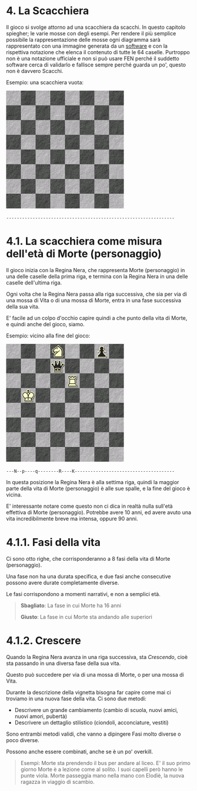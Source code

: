 # 4. La Scacchiera

Il gioco si svolge attorno ad una scacchiera da scacchi. In questo capitolo spiegher; le varie mosse con degli esempi. Per rendere il più semplice possibile la rappresentazione delle mosse ogni diagramma sarà rappresentato con una immagine generata da un [software](https://www.jinchess.com/chessboard/composer/) e con la rispettiva notazione che elenca il contenuto di tutte le 64 caselle. Purtroppo non è una notazione ufficiale e non si può usare FEN perché il suddetto software cerca di validarlo e fallisce sempre perché guarda un po', questo non è davvero Scacchi. 

Esempio: una scacchiera vuota:

![](img/4.png)

    ----------------------------------------------------------------

# 4.1. La scacchiera come misura dell'età di Morte (personaggio)

Il gioco inizia con la Regina Nera, che rappresenta Morte (personaggio) in una delle caselle della prima riga, e termina con la Regina Nera in una delle caselle dell'ultima riga.

Ogni volta che la Regina Nera passa alla riga successiva, che sia per via di una mossa di Vita o di una mossa di Morte, entra in una fase successiva della sua vita.

E' facile ad un colpo d'occhio capire quindi a che punto della vita di Morte, e quindi anche del gioco, siamo.

Esempio: vicino alla fine del gioco:

![](img/4.1.png)

    ---N--p----q--------R----K--------------------------------------

In questa posizione la Regina Nera è alla settima riga, quindi la maggior parte della vita di Morte (personaggio) è alle sue spalle, e la fine del gioco è vicina.

E' interessante notare come questo non ci dica in realtà nulla sull'età effettiva di Morte (personaggio). Potrebbe avere 10 anni, ed avere avuto una vita incredibilmente breve ma intensa, oppure 90 anni.

# 4.1.1. Fasi della vita

Ci sono otto righe, che corrisponderanno a 8 fasi della vita di Morte (personaggio). 

Una fase non ha una durata specifica, e due fasi anche consecutive possono avere durate completamente diverse. 

Le fasi corrispondono a momenti narrativi, e non a semplici età.

> **Sbagliato**: 
> La fase in cui Morte ha 16 anni
> 
> **Giusto**: La fase in cui Morte sta andando alle superiori

# 4.1.2. Crescere

Quando la Regina Nera avanza in una riga successiva, sta *Crescendo*, cioè sta passando in una diversa fase della sua vita.

Questo può succedere per via di una mossa di Morte, o per una mossa di Vita.

Durante la descrizione della vignetta bisogna far capire come mai ci troviamo in una nuova fase della vita. Ci sono due metodi:

- Descrivere un grande cambiamento (cambio di scuola, nuovi amici, nuovi amori, pubertà)
- Descrivere un dettaglio stilistico (ciondoli, acconciature, vestiti)

Sono entrambi metodi validi, che vanno a dipingere Fasi molto diverse o poco diverse.

Possono anche essere combinati, anche se è un po' overkill.

> Esempi:
> Morte sta prendendo il bus per andare al liceo. E' il suo primo giorno
> Morte è a lezione come al solito. I suoi capelli però hanno le punte viola.
> Morte passeggia mano nella mano con Elodìè, la nuova ragazza in viaggio di scambio.

